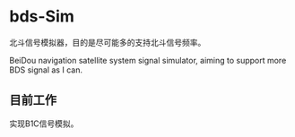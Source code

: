 # bds-Sim
北斗信号模拟器，目的是尽可能多的支持北斗信号频率。 

BeiDou navigation satellite system signal simulator, aiming to support more BDS signal as I can.

## 目前工作

实现B1C信号模拟。